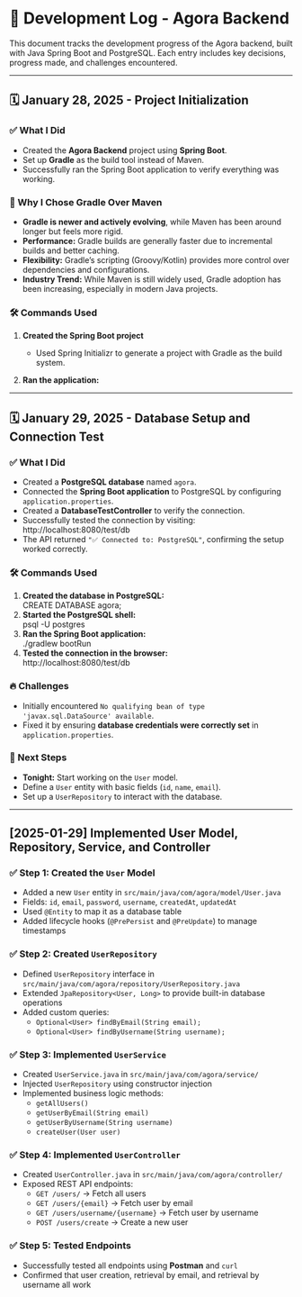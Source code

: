 # 📝 Development Log - Agora Backend  

This document tracks the development progress of the Agora backend, built with Java Spring Boot and PostgreSQL. Each entry includes key decisions, progress made, and challenges encountered.  

---

## 🗓 January 28, 2025 - Project Initialization  

### ✅ What I Did  
- Created the **Agora Backend** project using **Spring Boot**.  
- Set up **Gradle** as the build tool instead of Maven.  
- Successfully ran the Spring Boot application to verify everything was working.  

### 🤔 Why I Chose Gradle Over Maven  
- **Gradle is newer and actively evolving**, while Maven has been around longer but feels more rigid.  
- **Performance:** Gradle builds are generally faster due to incremental builds and better caching.  
- **Flexibility:** Gradle’s scripting (Groovy/Kotlin) provides more control over dependencies and configurations.  
- **Industry Trend:** While Maven is still widely used, Gradle adoption has been increasing, especially in modern Java projects.  

### 🛠 Commands Used  
1. **Created the Spring Boot project**  
   - Used Spring Initializr to generate a project with Gradle as the build system.  

2. **Ran the application:**

---

## 🗓 January 29, 2025 - Database Setup and Connection Test  

### ✅ What I Did  
- Created a **PostgreSQL database** named `agora`.  
- Connected the **Spring Boot application** to PostgreSQL by configuring `application.properties`.  
- Created a **DatabaseTestController** to verify the connection.  
- Successfully tested the connection by visiting: http://localhost:8080/test/db
- The API returned `"✅ Connected to: PostgreSQL"`, confirming the setup worked correctly.  

### 🛠 Commands Used  
1. **Created the database in PostgreSQL:**  
CREATE DATABASE agora;
2. **Started the PostgreSQL shell:**  
psql -U postgres
3. **Ran the Spring Boot application:**  
./gradlew bootRun
4. **Tested the connection in the browser:**  
http://localhost:8080/test/db

### 🔥 Challenges  
- Initially encountered `No qualifying bean of type 'javax.sql.DataSource' available`.  
- Fixed it by ensuring **database credentials were correctly set** in `application.properties`.  

### 🚀 Next Steps  
- **Tonight:** Start working on the `User` model.  
- Define a `User` entity with basic fields (`id`, `name`, `email`).  
- Set up a `UserRepository` to interact with the database.  

---

## [2025-01-29] Implemented User Model, Repository, Service, and Controller

### ✅ Step 1: Created the `User` Model
- Added a new `User` entity in `src/main/java/com/agora/model/User.java`
- Fields: `id`, `email`, `password`, `username`, `createdAt`, `updatedAt`
- Used `@Entity` to map it as a database table
- Added lifecycle hooks (`@PrePersist` and `@PreUpdate`) to manage timestamps

### ✅ Step 2: Created `UserRepository`
- Defined `UserRepository` interface in `src/main/java/com/agora/repository/UserRepository.java`
- Extended `JpaRepository<User, Long>` to provide built-in database operations
- Added custom queries:
  - `Optional<User> findByEmail(String email);`
  - `Optional<User> findByUsername(String username);`

### ✅ Step 3: Implemented `UserService`
- Created `UserService.java` in `src/main/java/com/agora/service/`
- Injected `UserRepository` using constructor injection
- Implemented business logic methods:
  - `getAllUsers()`
  - `getUserByEmail(String email)`
  - `getUserByUsername(String username)`
  - `createUser(User user)`

### ✅ Step 4: Implemented `UserController`
- Created `UserController.java` in `src/main/java/com/agora/controller/`
- Exposed REST API endpoints:
  - `GET /users/` → Fetch all users
  - `GET /users/{email}` → Fetch user by email
  - `GET /users/username/{username}` → Fetch user by username
  - `POST /users/create` → Create a new user

### ✅ Step 5: Tested Endpoints
- Successfully tested all endpoints using **Postman** and `curl`
- Confirmed that user creation, retrieval by email, and retrieval by username all work
